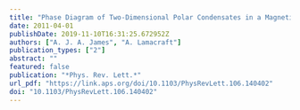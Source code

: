 ```yaml
---
title: "Phase Diagram of Two-Dimensional Polar Condensates in a Magnetic Field"
date: 2011-04-01
publishDate: 2019-11-10T16:31:25.672952Z
authors: ["A. J. A. James", "A. Lamacraft"]
publication_types: ["2"]
abstract: ""
featured: false
publication: "*Phys. Rev. Lett.*"
url_pdf: "https://link.aps.org/doi/10.1103/PhysRevLett.106.140402"
doi: "10.1103/PhysRevLett.106.140402"
---
```


